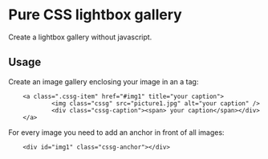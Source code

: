 # Pure CSS lightbox gallery

Create a lightbox gallery without javascript.

## Usage
Create an image gallery enclosing your image in an a tag:

```
    <a class=".cssg-item" href="#img1" title="your caption">
		    <img class="cssg" src="picture1.jpg" alt="your caption" />
		    <div class="cssg-caption"><span> your caption</span></div>
    </a>
```

For every image you need to add an anchor in front of all images:
```
    <div id="img1" class="cssg-anchor"></div>
```
